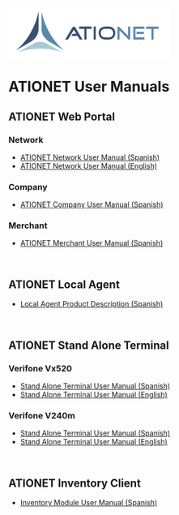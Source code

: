 ![ationetlogo](Content/Images/ATIOnetLogo_250x70.png) 

# ATIONET User Manuals


## ATIONET Web Portal

### Network
- [ATIONET Network User Manual (Spanish)](https://github.com/Ationet/ationetdocs/blob/master/ATIONet%20Network%20User%20Manual-ES.md)
- [ATIONET Network User Manual (English)](https://github.com/Ationet/ationetdocs/blob/master/ATIONet%20Network%20User%20Manual-EN.md)

### Company
- [ATIONET Company User Manual (Spanish)](https://github.com/Ationet/ationetdocs/blob/master/UserManuals/ATIONet_Company_User_Manual.md)

### Merchant 
- [ATIONET Merchant User Manual (Spanish)](https://github.com/Ationet/ationetdocs/blob/master/UserManuals/ATIONET_Merchant_User_Manual.md)

<br>

## ATIONET Local Agent
- [Local Agent Product Description (Spanish)](https://github.com/Ationet/ationetdocs/blob/master/ATIONet-Local%20Agent%20Product%20Description-ES.md)

<br>

## ATIONET Stand Alone Terminal

### Verifone Vx520
- [Stand Alone Terminal User Manual (Spanish)](UserManuals/AN-Stand_AloneTerminal-UserManual-SP.md)
- [Stand Alone Terminal User Manual (English)](UserManuals/AN-Stand_AloneTerminal-UserManual-EN.md)

### Verifone V240m
- [Stand Alone Terminal User Manual (Spanish)]()
- [Stand Alone Terminal User Manual (English)](https://github.com/Ationet/ationetdocs/blob/master/Operations%20procedure%20for%20ATIONet%20V240m%20Stand%20Alone%20terminal-EN.md)

<br>

## ATIONET Inventory Client
- [Inventory Module User Manual (Spanish)](UserManuals/AN-InentoryClient-UserManual-SP.md)

